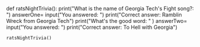 def ratsNightTrivia():
    print("What is the name of Georgia Tech's Fight song?: ")
    answerOne= input("You answered: ")
    print("Correct answer: Ramblin Wreck from Georgia Tech")
    print("What's the good word: " )
    answerTwo= input("You answered: ")
    print("Correct answer: To Hell with Georgia")
    
    ratsNightTrivia()
